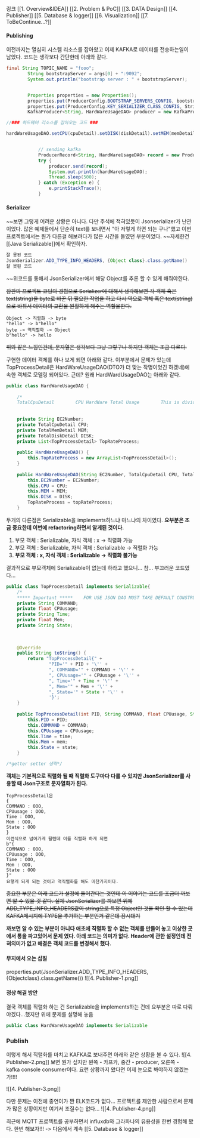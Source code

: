 링크
[[1. Overview&IDEA]]
[[2. Problem &  PoC]]
[[3. DATA Design]]
[[4. Publisher]]
[[5. Database & logger]]
[[6. Visualization]]
[[7. ToBeContinue...?]]
#### Publishing

이전까지는 열심히 시스템 리소스를 잡아왔고 이제 KAFKA로 데이터를 전송하는일이 남았다.
코드는 생각보다 간단한데 아래와 같다.
```java
final String TOPIC_NAME = "fooo";
		String bootstrapServer = args[0] + ":9092";
		System.out.println("bootstrap server : " + bootstrapServer);


		Properties properties = new Properties();
		properties.put(ProducerConfig.BOOTSTRAP_SERVERS_CONFIG, bootstrapServer);
		properties.put(ProducerConfig.KEY_SERIALIZER_CLASS_CONFIG, StringSerializer.class.getName());
		KafkaProducer<String, HardWareUsageDAO> producer = new KafkaProducer<>(properties);

//### 하드웨어 리소스를 잡아오는 코드 ###

hardWareUsageDAO.setCPU(cpuDetail).setDISK(diskDetail).setMEM(memDetail).setTopRateProcess((ArrayList<TopProcessDetail>) topRateProcess);


			// sending kafka
			ProducerRecord<String, HardWareUsageDAO> record = new ProducerRecord<String, HardWareUsageDAO>(TOPIC_NAME, hardWareUsageDAO);
			try {
				producer.send(record);
				System.out.println(hardWareUsageDAO);
				Thread.sleep(500);
			} catch (Exception e) {
				e.printStackTrace();
			}
```


#### Serializer

~~보면 그렇게 어려운 상황은 아니다. 다만 주석에 적혀있듯이 Jsonserializer가 난관이었다.
많은 예제들에서 단순히 text를 보내면서 "아 저렇게 하면 되는 구나"했고 이번 프로젝트에서는 뭔가 다른걸 해보려다가 많은 시간을 들였던 부분이었다. ~~자세한건 [[Java Serializable]]에서 확인하자.

```java
잘 못된 코드
JsonSerializer.ADD_TYPE_INFO_HEADERS, {Object class}.class.getName()
잘 못된 코드
```
~~위코드를 통해서 JsonSerializer에서 해당 Object를 추론 할 수 있게 해줘야한다.

~~잠깐의 프로젝트 코딩의 경험으로 Serializer에 대해서 생각해보면 각 객체 혹은 text(string)을 byte로 바꾼 뒤 필요한 작업을 하고 다시 역으로 객체 혹은 text(string)으로 바꿔서 데이터의 교환을 원활하게 해주는 역할을한다.~~
```
Object -> 직렬화 -> byte
"hello" -> b"hello"
byte -> 역직렬화 -> Object
b"hello" -> hello
```
~~위와 같은 느낌인건데, 문자열은 생각보다 그냥 그렇구나 하지만 객체는 조금 다르다.~~

구현한 데이터 객체를 하나 보게 되면 아래와 같다.
이부분에서 문제가 있는데 TopProcessDetail은 HardWareUsageDAO(DTO가 더 맞는 작명이었긴 하겠네)에 속한 객체로 모델링 되어있다. 근데?
원래 HardWardUsageDAO는 아래와 같다.
```java
public class HardWareUsageDAO {  
  
    /*  
    TotalCpuDetail        CPU HardWare Total Usage        This is divided into [User, System]    TotalMemDetail        MEM HardWare Total Usage        This is divided into [Used, Unused]    TotalDiskDetail        Disk is HardWare Total Usage        This is divided into [Read, Write]    TopProcessDetail        This is COMMAND TOP result where ranked top 5        This is consist of [PID, COMMAND, CPUusag˜e, Time, Mem, State]    ***** Important *****    FOR USE JSON DAO MUST TAKE DEFAULT CONSTRUCTOR    ***** Important *****     */  
  
  
    private String EC2Number;  
    private TotalCpuDetail CPU;  
    private TotalMemDetail MEM;  
    private TotalDiskDetail DISK;  
    private List<TopProcessDetail> TopRateProcess;  
  
    public HardWareUsageDAO() {  
        this.TopRateProcess = new ArrayList<TopProcessDetail>();  
    }  
  
    public HardWareUsageDAO(String EC2Number, TotalCpuDetail CPU, TotalMemDetail MEM, TotalDiskDetail DISK, List<TopProcessDetail> topRateProcess) {  
        this.EC2Number = EC2Number;  
        this.CPU = CPU;  
        this.MEM = MEM;  
        this.DISK = DISK;  
        TopRateProcess = topRateProcess;  
    }
```

두개의 다른점은 Serializable을 implements하느냐 마느냐의 차이였다.
**요부분은 조금 중요한데 이번에 refactoring하면서 알게된 것이다.**
1. 부모 객체 : Serializable, 자식 객체 : x -> 직렬화 가능
2. 부모 객체 : Serializable, 자식 객체 : Serializable -> 직렬화 가능
3. **부모 객체 : x, 자식 객체 : Serializable -> 직렬화 불가능**

결과적으로 부모객체에 Serializable이 없는데 하라고 했으니... 참... 부끄러운 코드였다...

```java
public class TopProcessDetail implements Serializable{  
    /*  
    ***** Important *****    FOR USE JSON DAO MUST TAKE DEFAULT CONSTRUCTOR    ***** Important *****    */    private int PID;  
    private String COMMAND;  
    private float CPUusage;  
    private String Time;  
    private float Mem;  
    private String State;  
  
  
  
    @Override  
    public String toString() {  
        return "TopProcessDetail{" +  
                "PID='" + PID + '\'' +  
                ", COMMAND='" + COMMAND + '\'' +  
                ", CPUusage='" + CPUusage + '\'' +  
                ", Time='" + Time + '\'' +  
                ", Mem='" + Mem + '\'' +  
                ", State='" + State + '\'' +  
                '}';  
    }  
  
    public TopProcessDetail(int PID, String COMMAND, float CPUusage, String time, float mem, String state) {  
        this.PID = PID;  
        this.COMMAND = COMMAND;  
        this.CPUusage = CPUusage;  
        this.Time = time;  
        this.Mem = mem;  
        this.State = state;  
    }  

/*getter setter 생략*/
```

**객체는 기본적으로 직렬화 될 때 직렬화 도구마다 다를 수 있지만 JsonSerializer를 사용할 때 Json구조로 문자열화가 된다.**
```
TopProcessDetail은 
{
COMMAND : OOO,
CPUusage : OOO,
Time : OOO,
Mem : OOO,
State : OOO
}
이런식으로 넘어가게 될텐데 이를 직렬화 하게 되면
b"{
COMMAND : OOO,
CPUusage : OOO,
Time : OOO,
Mem : OOO,
State : OOO
}"
요렇게 되게 되는 것이고 역직렬화를 해도 마찬가지이다.
```

~~중요한 부분은 아래 코드가 설정에 들어간다는 것인데 이 이야기는 코드를 조금더 까보면 알 수 있을 것 같다. 실제 JsonSerializer를 까보면 위에 ADD_TYPE_INFO_HEADERS값이 string으로 특정 Object인 것을 확인 할 수 있는데 KAFKA메시지에 TYPE을 추가하는 부분인거 같은데 잠시대기~~

**까보면 알 수 있는 부분이 아니다 애초에 직렬화 할 수 없는 객체를 만들어 놓고 이상한 곳에서 통을 파고있어서 문제 였다. 아래 코드는  의미가 없다. Header에 관한 설정인데 전혀의미가 없고 해결은 객체 코드를 변경해서 했다.**

#### 무지에서 오는 삽질
properties.put(JsonSerializer.ADD_TYPE_INFO_HEADERS, {Objectclass}.class.getName())
![[4. Publisher-1.png]]

#### 정상 해결 방안

결국 객체를 직렬화 하는 건 Serializable을 implements하는 건데 요부분은 따로 다뤄야겠다...했지만 위에 문제를 설명해 놓음
```java
public class HardWareUsageDAO implements Serializable 
```

### Publish
이렇게 해서 직렬화를 마치고 KAFKA로 보내주면 아래와 같은 상황을 볼 수 있다.
![[4. Publisher-2.png]]
보면 뭔가 싶지만 왼쪽 - 카프카, 중간 - producer, 오른쪽 - kafka console consumer이다.
요런 상황까지 왔다면 이제 눈으로 봐야하지 않겠는가!!!!

![[4. Publisher-3.png]]

다만 문제는 이전에 종연이가 짠 ELK코드가 없다... 프로젝트를 제안한 사람으로써 문제가 많은 상황이지만 여기서 조질수는 없다...
![[4. Publisher-4.png]]

최근에 MQTT 프로젝트를 공부하면서 influxdb와 그라파나의 유용성을 한번 경험해 봤다.  한번 해보자!!!
-> 다음에서 계속 [[5. Database & logger]]